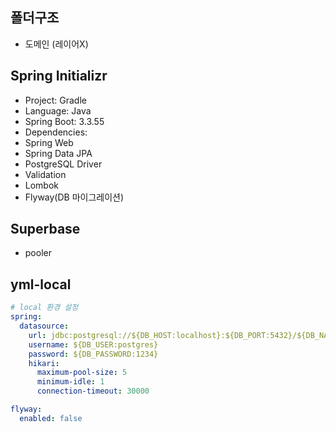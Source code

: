 ## 폴더구조
- 도메인 (레이어X)

## Spring Initializr
- Project: Gradle 
- Language: Java
- Spring Boot: 3.3.55
- Dependencies:
- Spring Web
- Spring Data JPA
- PostgreSQL Driver
- Validation
- Lombok
- Flyway(DB 마이그레이션)

## Superbase
- pooler

## yml-local
```yaml
# local 환경 설정
spring:
  datasource:
    url: jdbc:postgresql://${DB_HOST:localhost}:${DB_PORT:5432}/${DB_NAME:postgres}?sslmode=disable
    username: ${DB_USER:postgres}
    password: ${DB_PASSWORD:1234}
    hikari:
      maximum-pool-size: 5
      minimum-idle: 1
      connection-timeout: 30000

flyway:
  enabled: false


